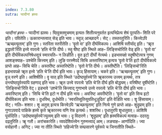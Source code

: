 ```yaml
---
index: 7.3.80
sutra: प्वादीनां ह्रस्वः

---
```

_प्वादीनां ह्रस्वः_ - प्वादीनां ह्यस्वः। ष्ठिवुक्लमुचमाम् इत्यतः शितीत्यनुवर्तत इत्यभिप्रेत्य शेषं पूरयति– शिति परे इति। पवितेति। ऊकारान्तत्वात् सेड् इति भावः। स्तॄञ् आच्छादने। सेट्। तस्तरतुरिति। कित्त्वेऽपि ‘ऋच्छत्यॄताम्’ इति गुणः। स्तरिता स्तरीतेति। ‘वॄतो वा’ इति दीर्घविकल्पः। आशिषि स्तीर्याद् इति। ‘ॠत इद्धातो’रिति इत्त्वे रपरत्वे ‘हलि चे’ति दीर्घः। स्तॄ षीष्ट इति स्थिते आह– लिङ्सिचोरिति वेड् इति। ‘वॄतो वा’ इति दीर्घविकल्पनिषेधसूत्रं स्मारयति– न लिङीति। वॄत इटो दीर्घो नेत्यर्थः। इडभावपक्षे स्तॄषीष्टेत्यत्र गुणम् आशङ्क्याह– उश्चेति कित्त्वम् इति। लुङि परस्मैपदे सिचि अस्तारिष्टाम् इत्यत्र ‘वॄतो वे’ति इटो दीर्घविकल्पे प्राप्ते आह– सिचि चेति। अस्तरीष्ट अस्तरिष्टेति। ‘वृतो वे’ति दीर्घः। अस्तीर्ष्टेति। ‘लिङ्सिचो’रिति इडभावपक्षे ॠत इत्त्वे ‘हलि चे’ति दीर्घ इति भावः। कॄञ् हिंसायाम्। चकरे इति। ‘ऋच्छत्यॄताम्’ इति गुणः। वॄञ् वरणे इति। आशिषीति। वॄ यात् इति स्थिते ‘उदोष्ठपूर्वस्ये’ति ॠकारस्य उत्त्वम् इत्यर्थः, तत्र दन्त्योष्ठपूर्वस्यापि ग्रहणाद् इति भावः। ॠत उत्त्वे रपरत्वे ‘हलि चे’ति दीर्घ इति बोद्ध्यम्। वरिषीष्ट वूर्षीष्टेति। ‘लिङ्सिचो’रिति वेट्। इडभावे ‘उश्चे’ति कित्त्वाद् गुणाभावे उत्त्वे रपरत्वे ‘हलि चे’ति दीर्घ इति भावः। अवारिष्टाम् इति। ‘सिचि चे’ति इटो न दीर्घ इति भावः। अवरिष्ट अवरीष्टेति। ‘वॄतो वा’ इति सिच इटो दीर्घविकल्प इति भावः। दुधविथ, दुधोथेति। ‘स्वरतिसूतिसूयतिधूञूदित’ इति वेडिति भावः। शॄ हिंसायाम्। सेट्। णलि– शशार। शॄ अतुस् इत्यत्र कित्त्वेऽपि ‘ऋच्छत्यॄताम्’ इति नित्ये गुणे प्राप्ते आह– शॄदॄप्राम् इति। गुणाऽपवादे पाक्षिके ह्रस्वे कृते ॠकारस्य यणि रेफ इत्यर्थः। शशरिथ। पॄधातुरपि शॄधातुवत्। आशिषि पूर्यादिति। ‘उदोष्ठ्यपूर्वस्ये’त्युत्वम् इति भावः। दॄ विदारणे। ‘शॄदॄप्राम्’ इति ह्रस्वविकल्पं मत्वाह– ददरतुः दद्रतुरिति। ॠ गतौ। अरांचकारेति। व्यपदेशिवत्त्वेन गुरुमत्त्वाद् आम्। लङ्याह– आर्णादिति। ज्या वयोहानौ। अनिट्। ज्या ना तीति स्थिते ‘ग्रहिज्ये’ति सम्प्रसारणे पूर्वरूपे च जिनातीति स्थिते–